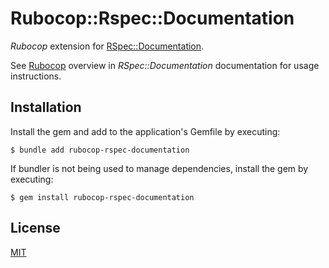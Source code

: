 # Rubocop::Rspec::Documentation

_Rubocop_ extension for [RSpec::Documentation](https://github.com/bobf/rspec-documentation).

See [Rubocop](https://docs.bob.frl/rspec-documentation/rubocop.html) overview in _RSpec::Documentation_ documentation for usage instructions.

## Installation

Install the gem and add to the application's Gemfile by executing:

    $ bundle add rubocop-rspec-documentation

If bundler is not being used to manage dependencies, install the gem by executing:

    $ gem install rubocop-rspec-documentation

## License

[MIT](LICENSE)
